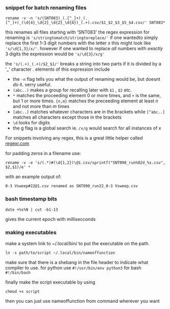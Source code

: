 ### snippet for batch renaming files


    rename -v -n 's/(SNT083)_(.[^_]+)_(.[^_]+)_(\d{4}_\d{2}_\d{2}_\d{4})_(.+).csv/$1_$2_$3_$5_$4.csv/' SNT083*
this renames all files starting with 'SNT083' the regex expression for renaming is `'s/stringtomatch/stringtoreplace/'` if one wantedto simply replace the first 1-3 digit numbers with the letter x this might look like `'s/\d{1,3}/x/'`. however if one wanted to replace *all* numbers with *exactly* 3 digits the expression would be `'s/\d{3}/x/g'`

the `'s/(.+)_(.+)/$2_$1/'` breaks a string into two parts if it is divided by a '\_' character .
elements of this expression include

- the `-n` flag tells you what the output of renaming would be, but doesnt *do* it. verry useful.
- `(abc..)` makes a group for recalling later with `$1` , `$2` etc.
- `*` matches the proceeding element 0 or more times, and `+` is the same, but 1 or more times. `{n,m}` matches the preceeding element at least *n* and not more than *m* times
- `[abc..]` matches whatever characters are in the brackets while `[^abc..]` matches all characters except those in the brackets
- `\d` looks for digits
- the g flag is a global search ie. `/x/g` would search for all instances of x


For snippets involving any regex, this is a great little helper called [regexr.com](http://regexr.com/)

for padding zeros in a filename use:

    rename -v -e 's/(.*)#(\d{1,2})\@1.csv/sprintf("SNT090_run%02d_%s.csv", $2,$1)/e' *
with an example output of:

    0-3 Vsweep#22@1.csv renamed as SNT090_run22_0-3 Vsweep.csv    




### bash timestamp bits
    date +%s%N | cut -b1-13
gives the current epoch with millisecconds

### making executables
make a system link to ~/.local/bin/ to put the executable on the path.

    ln -s path/to/script ~/.local/bin/nameoffunction

make sure that there is a shebang in the file header to indicate what
compiler to use. for python use `#!/usr/bin/env python3` for bash `#!/bin/bash`

finally make the script executable by using

    chmod +x script

then you can just use nameoffunction from command wherever you want
